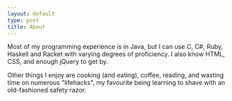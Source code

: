 ```yaml
---
layout: default
type: post
title: About
---
```

Most of my programming experience is in Java, but I can use C, C#, Ruby, Haskell and Racket with varying
degrees of proficiency. I also know HTML, CSS, and enough jQuery to get by.

Other things I enjoy are cooking (and eating), coffee, reading, and wasting time on numerous "lifehacks", my favourite being learning to shave with an old-fashioned safety razor.
